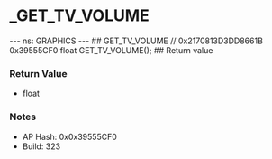 # _GET_TV_VOLUME

--- ns: GRAPHICS --- ## GET_TV_VOLUME  // 0x2170813D3DD8661B 0x39555CF0 float GET_TV_VOLUME();   ## Return value

### Return Value
* float

### Notes
* AP Hash: 0x0x39555CF0
* Build: 323

